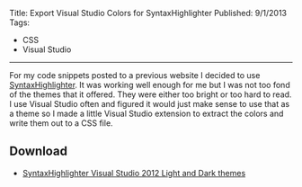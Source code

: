 Title: Export Visual Studio Colors for SyntaxHighlighter
Published: 9/1/2013
Tags:
  - CSS
  - Visual Studio
---

For my code snippets posted to a previous website I decided to use [SyntaxHighlighter](http://alexgorbatchev.com/SyntaxHighlighter/).
It was working well enough for me but I was not too fond of the themes that it offered.
They were either too bright or too hard to read.
I use Visual Studio often and figured it would just make sense to use that as a theme so I made a little Visual Studio extension to extract the colors and write them out to a CSS file.

## Download

* [SyntaxHighlighter Visual Studio 2012 Light and Dark themes](https://github.com/aarondandy/vs-configs/tree/master/syntax-highlighter-css)
